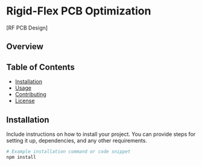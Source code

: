 # Rigid-Flex PCB Optimization

[RF PCB Design]

## Overview



## Table of Contents

- [Installation](#installation)
- [Usage](#usage)
- [Contributing](#contributing)
- [License](#license)

## Installation

Include instructions on how to install your project. You can provide steps for setting it up, dependencies, and any other requirements.

```bash
# Example installation command or code snippet
npm install
